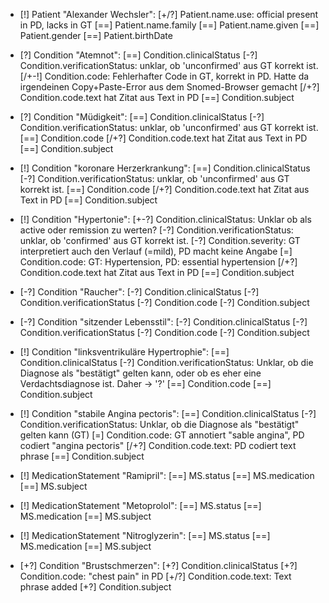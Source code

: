 * [!] Patient "Alexander Wechsler":
    [+/?] Patient.name.use: official present in PD, lacks in GT
    [==] Patient.name.family
    [==] Patient.name.given
    [==] Patient.gender
    [==] Patient.birthDate

* [?] Condition "Atemnot":
    [==] Condition.clinicalStatus
    [-?] Condition.verificationStatus: unklar, ob 'unconfirmed' aus GT korrekt ist.
    [/+-!] Condition.code: Fehlerhafter Code in GT, korrekt in PD. Hatte da irgendeinen Copy+Paste-Error aus dem Snomed-Browser gemacht
    [/+?] Condition.code.text hat Zitat aus Text in PD
    [==] Condition.subject

* [?] Condition "Müdigkeit":
    [==] Condition.clinicalStatus
    [-?] Condition.verificationStatus: unklar, ob 'unconfirmed' aus GT korrekt ist.
    [==] Condition.code
    [/+?] Condition.code.text hat Zitat aus Text in PD
    [==] Condition.subject

* [!] Condition "koronare Herzerkrankung":
    [==] Condition.clinicalStatus
    [-?] Condition.verificationStatus: unklar, ob 'unconfirmed' aus GT korrekt ist.
    [==] Condition.code
    [/+?] Condition.code.text hat Zitat aus Text in PD
    [==] Condition.subject

* [!] Condition "Hypertonie":
    [+-?] Condition.clinicalStatus: Unklar ob als active oder remission zu werten?
    [-?] Condition.verificationStatus: unklar, ob 'confirmed' aus GT korrekt ist.
    [-?] Condition.severity: GT interpretiert auch den Verlauf (=mild), PD macht keine Angabe
    [=] Condition.code: GT: Hypertension, PD: essential hypertension
    [/+?] Condition.code.text hat Zitat aus Text in PD
    [==] Condition.subject

* [-?] Condition "Raucher":
    [-?] Condition.clinicalStatus
    [-?] Condition.verificationStatus
    [-?] Condition.code
    [-?] Condition.subject

* [-?] Condition "sitzender Lebensstil":
    [-?] Condition.clinicalStatus
    [-?] Condition.verificationStatus
    [-?] Condition.code
    [-?] Condition.subject

* [!] Condition "linksventrikuläre Hypertrophie":
    [==] Condition.clinicalStatus
    [-?] Condition.verificationStatus: Unklar, ob die Diagnose als "bestätigt" gelten kann, oder ob es eher eine Verdachtsdiagnose ist. Daher -> '?'
    [==] Condition.code
    [==] Condition.subject

* [!] Condition "stabile Angina pectoris":
    [==] Condition.clinicalStatus
    [-?] Condition.verificationStatus: Unklar, ob die Diagnose als "bestätigt" gelten kann (GT)
    [=] Condition.code: GT annotiert "sable angina", PD codiert "angina pectoris"
    [/+?] Condition.code.text: PD codiert text phrase
    [==] Condition.subject

* [!] MedicationStatement "Ramipril":
    [==] MS.status
    [==] MS.medication
    [==] MS.subject

* [!] MedicationStatement "Metoprolol":
    [==] MS.status
    [==] MS.medication
    [==] MS.subject

* [!] MedicationStatement "Nitroglyzerin":
    [==] MS.status
    [==] MS.medication
    [==] MS.subject

* [+?] Condition "Brustschmerzen":
    [+?] Condition.clinicalStatus
    [+?] Condition.code: "chest pain" in PD
    [+/?] Condition.code.text: Text phrase added
    [+?] Condition.subject
